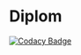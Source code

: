 # Diplom
[![Codacy Badge](https://api.codacy.com/project/badge/Grade/d55e15b38a3b4f468f9b7acb22fe5814)](https://www.codacy.com?utm_source=github.com&amp;utm_medium=referral&amp;utm_content=Kounty2Rolen/Diplom&amp;utm_campaign=Badge_Grade)
